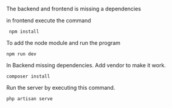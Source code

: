 The backend and frontend is missing a dependencies
 
 in frontend execute the command
 
     npm install
  
To add the node module and run the program

    npm run dev

In Backend missing dependencies. Add vendor to make it work.

    composer install

Run the server by executing this command.

    php artisan serve
